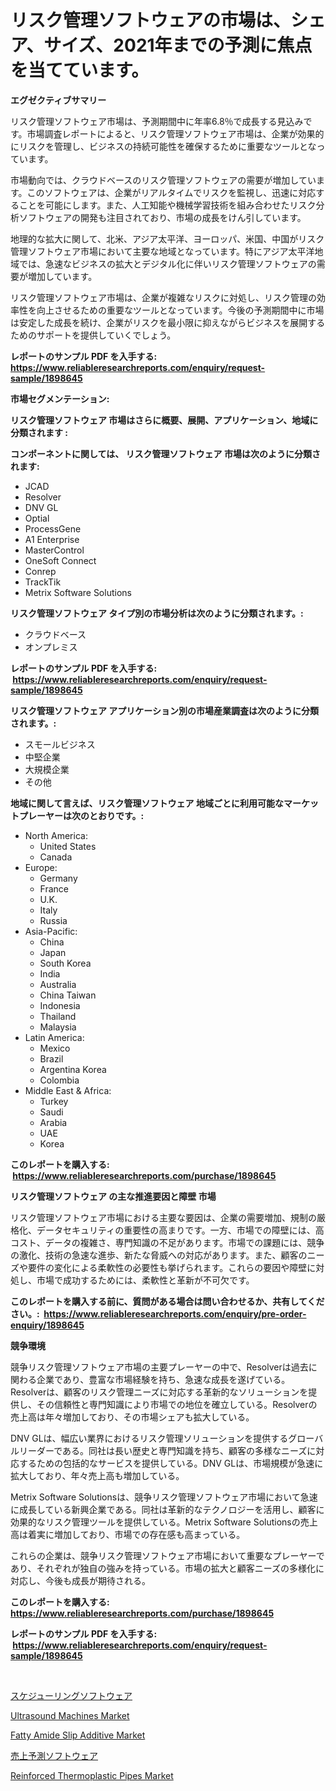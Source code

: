 <p><h1>リスク管理ソフトウェアの市場は、シェア、サイズ、2021年までの予測に焦点を当てています。</h1></p><p><strong>エグゼクティブサマリー</strong></p>
<p><p>リスク管理ソフトウェア市場は、予測期間中に年率6.8％で成長する見込みです。市場調査レポートによると、リスク管理ソフトウェア市場は、企業が効果的にリスクを管理し、ビジネスの持続可能性を確保するために重要なツールとなっています。</p><p>市場動向では、クラウドベースのリスク管理ソフトウェアの需要が増加しています。このソフトウェアは、企業がリアルタイムでリスクを監視し、迅速に対応することを可能にします。また、人工知能や機械学習技術を組み合わせたリスク分析ソフトウェアの開発も注目されており、市場の成長をけん引しています。</p><p>地理的な拡大に関して、北米、アジア太平洋、ヨーロッパ、米国、中国がリスク管理ソフトウェア市場において主要な地域となっています。特にアジア太平洋地域では、急速なビジネスの拡大とデジタル化に伴いリスク管理ソフトウェアの需要が増加しています。</p><p>リスク管理ソフトウェア市場は、企業が複雑なリスクに対処し、リスク管理の効率性を向上させるための重要なツールとなっています。今後の予測期間中に市場は安定した成長を続け、企業がリスクを最小限に抑えながらビジネスを展開するためのサポートを提供していくでしょう。</p></p>
<p><strong>レポートのサンプル PDF を入手する: <a href="https://www.reliableresearchreports.com/enquiry/request-sample/1898645">https://www.reliableresearchreports.com/enquiry/request-sample/1898645</a></strong></p>
<p><strong>市場セグメンテーション:</strong></p>
<p><strong> リスク管理ソフトウェア 市場はさらに概要、展開、アプリケーション、地域に分類されます :</strong></p>
<p><strong>コンポーネントに関しては、 リスク管理ソフトウェア 市場は次のように分類されます: &nbsp;</strong></p>
<p><ul><li>JCAD</li><li>Resolver</li><li>DNV GL</li><li>Optial</li><li>ProcessGene</li><li>A1 Enterprise</li><li>MasterControl</li><li>OneSoft Connect</li><li>Conrep</li><li>TrackTik</li><li>Metrix Software Solutions</li></ul></p>
<p><strong> リスク管理ソフトウェア タイプ別の市場分析は次のように分類されます。:</strong></p>
<p><ul><li>クラウドベース</li><li>オンプレミス</li></ul></p>
<p><strong>レポートのサンプル PDF を入手する: &nbsp;<a href="https://www.reliableresearchreports.com/enquiry/request-sample/1898645">https://www.reliableresearchreports.com/enquiry/request-sample/1898645</a></strong></p>
<p><strong> リスク管理ソフトウェア アプリケーション別の市場産業調査は次のように分類されます。:</strong></p>
<p><ul><li>スモールビジネス</li><li>中堅企業</li><li>大規模企業</li><li>その他</li></ul></p>
<p><strong>地域に関して言えば、リスク管理ソフトウェア 地域ごとに利用可能なマーケットプレーヤーは次のとおりです。:</strong></p>
<p><ul>
    <li>
        North America:
        <ul>
            <li>United States</li>
            <li>Canada</li>
        </ul>
    </li>
    <li>
        Europe:
        <ul>
            <li>Germany</li>
            <li>France</li>
            <li>U.K.</li>
            <li>Italy</li>
            <li>Russia</li>
        </ul>
    </li>
    <li>
        Asia-Pacific:
        <ul>
            <li>China</li>
            <li>Japan</li>
            <li>South Korea</li>
            <li>India</li>
            <li>Australia</li>
            <li>China Taiwan</li>
            <li>Indonesia</li>
            <li>Thailand</li>
            <li>Malaysia</li>
        </ul>
    </li>
    <li>
        Latin America:
        <ul>
            <li>Mexico</li>
            <li>Brazil</li>
            <li>Argentina Korea</li>
            <li>Colombia</li>
        </ul>
    </li>
    <li>
        Middle East & Africa:
        <ul>
            <li>Turkey</li>
            <li>Saudi</li>
            <li>Arabia</li>
            <li>UAE</li>
            <li>Korea</li>
        </ul>
    </li>
    </ul></p>
<p><strong>このレポートを購入する: &nbsp;<a href="https://www.reliableresearchreports.com/purchase/1898645">https://www.reliableresearchreports.com/purchase/1898645</a></strong></p>
<p><strong>リスク管理ソフトウェア の主な推進要因と障壁 市場</strong></p>
<p><p>リスク管理ソフトウェア市場における主要な要因は、企業の需要増加、規制の厳格化、データセキュリティの重要性の高まりです。一方、市場での障壁には、高コスト、データの複雑さ、専門知識の不足があります。市場での課題には、競争の激化、技術の急速な進歩、新たな脅威への対応があります。また、顧客のニーズや要件の変化による柔軟性の必要性も挙げられます。これらの要因や障壁に対処し、市場で成功するためには、柔軟性と革新が不可欠です。</p></p>
<p><strong>このレポートを購入する前に、質問がある場合は問い合わせるか、共有してください。:&nbsp; <a href="https://www.reliableresearchreports.com/enquiry/pre-order-enquiry/1898645">https://www.reliableresearchreports.com/enquiry/pre-order-enquiry/1898645</a></strong></p>
<p><strong>競争環境</strong></p>
<p><p>競争リスク管理ソフトウェア市場の主要プレーヤーの中で、Resolverは過去に関わる企業であり、豊富な市場経験を持ち、急速な成長を遂げている。Resolverは、顧客のリスク管理ニーズに対応する革新的なソリューションを提供し、その信頼性と専門知識により市場での地位を確立している。Resolverの売上高は年々増加しており、その市場シェアも拡大している。</p><p>DNV GLは、幅広い業界におけるリスク管理ソリューションを提供するグローバルリーダーである。同社は長い歴史と専門知識を持ち、顧客の多様なニーズに対応するための包括的なサービスを提供している。DNV GLは、市場規模が急速に拡大しており、年々売上高も増加している。</p><p>Metrix Software Solutionsは、競争リスク管理ソフトウェア市場において急速に成長している新興企業である。同社は革新的なテクノロジーを活用し、顧客に効果的なリスク管理ツールを提供している。Metrix Software Solutionsの売上高は着実に増加しており、市場での存在感も高まっている。</p><p>これらの企業は、競争リスク管理ソフトウェア市場において重要なプレーヤーであり、それぞれが独自の強みを持っている。市場の拡大と顧客ニーズの多様化に対応し、今後も成長が期待される。</p></p>
<p><strong>このレポートを購入する: &nbsp; <a href="https://www.reliableresearchreports.com/purchase/1898645">https://www.reliableresearchreports.com/purchase/1898645</a></strong></p>
<p><strong>レポートのサンプル PDF を入手する: &nbsp;<a href="https://www.reliableresearchreports.com/enquiry/request-sample/1898645">https://www.reliableresearchreports.com/enquiry/request-sample/1898645</a></strong><strong></strong></p>
<p>&nbsp;</p>
<p><p><a href="https://github.com/zekaoe592392/Market-Research-Report-List-1/blob/main/4390412194348.md">スケジューリングソフトウェア</a></p><p><a href="https://issuu.com/reportprime-2/docs/ultrasound-machines-market-size-2030.pptx">Ultrasound Machines Market</a></p><p><a href="https://issuu.com/reportprime-2/docs/fatty-amide-slip-additive-market-size-2030.pptx">Fatty Amide Slip Additive Market</a></p><p><a href="https://github.com/cnnriuez22368/Market-Research-Report-List-1/blob/main/7926529194349.md">売上予測ソフトウェア</a></p><p><a href="https://github.com/Krish2023na/Market-Research-Report-List-3/blob/main/reinforced-thermoplastic-pipes-market.md">Reinforced Thermoplastic Pipes Market</a></p></p>